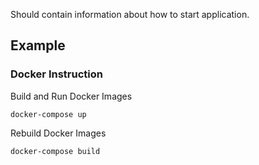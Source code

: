 Should contain information about how to start application.

## Example

### Docker Instruction

Build and Run Docker Images

````
docker-compose up
````

Rebuild Docker Images

````
docker-compose build
````